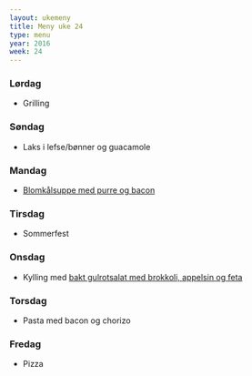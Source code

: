 ```yaml
---
layout: ukemeny
title: Meny uke 24
type: menu
year: 2016
week: 24
---
```


### Lørdag

- Grilling

### Søndag

- Laks i lefse/bønner og guacamole

### Mandag

- [Blomkålsuppe med purre og bacon](http://www.godt.no/#!/oppskrift/7020/blomkaalsuppe-med-purre-og-sproestekt-bacon)

### Tirsdag

- Sommerfest

### Onsdag

- Kylling med [bakt gulrotsalat med brokkoli, appelsin og feta](http://www.godt.no/#!/oppskrift/2257/bakt-gulrotsalat-med-brokkoli-appelsin-og-feta)

### Torsdag

- Pasta med bacon og chorizo

### Fredag

- Pizza

